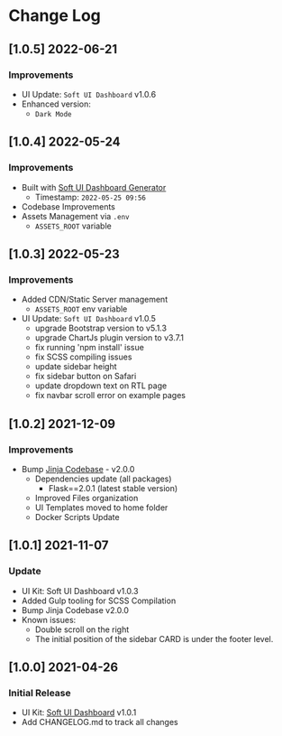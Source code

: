 # Change Log

## [1.0.5] 2022-06-21
### Improvements

- UI Update: `Soft UI Dashboard` v1.0.6
- Enhanced version:
  - `Dark Mode`

## [1.0.4] 2022-05-24
### Improvements

- Built with [Soft UI Dashboard Generator](https://appseed.us/generator/soft-ui-dashboard/)
  - Timestamp: `2022-05-25 09:56`
- Codebase Improvements
- Assets Management via `.env`
  - `ASSETS_ROOT` variable  

## [1.0.3] 2022-05-23
### Improvements

- Added CDN/Static Server management
  - `ASSETS_ROOT` env variable
- UI Update: `Soft UI Dashboard` v1.0.5
  - upgrade Bootstrap version to v5.1.3
  - upgrade ChartJs plugin version to v3.7.1
  - fix running 'npm install' issue
  - fix SCSS compiling issues
  - update sidebar height
  - fix sidebar button on Safari
  - update dropdown text on RTL page
  - fix navbar scroll error on example pages

## [1.0.2] 2021-12-09
### Improvements

- Bump [Jinja Codebase](https://github.com/app-generator/boilerplate-code-jinja) - v2.0.0
  - Dependencies update (all packages)
    - Flask==2.0.1 (latest stable version)
  - Improved Files organization
  - UI Templates moved to home folder
  - Docker Scripts Update

## [1.0.1] 2021-11-07
### Update

- UI Kit: Soft UI Dashboard v1.0.3
- Added Gulp tooling for SCSS Compilation
- Bump Jinja Codebase v2.0.0
- Known issues:
  - Double scroll on the right
  - The initial position of the sidebar CARD is under the footer level.  

## [1.0.0] 2021-04-26
### Initial Release

- UI Kit: [Soft UI Dashboard](https://github.com/creativetimofficial/soft-ui-dashboard) v1.0.1
- Add CHANGELOG.md to track all changes
